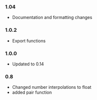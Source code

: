 ### 1.04
* Documentation and formatting changes

### 1.0.2
* Export functions

### 1.0.0
* Updated to 0.14

### 0.8
* Changed number interpolations to float
* added pair function
